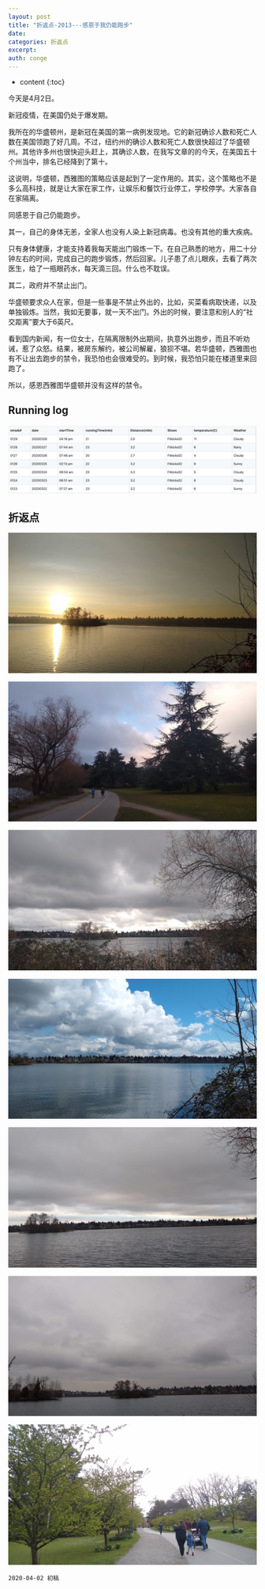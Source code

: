 ```yaml
---
layout: post
title: "折返点-2013---感恩于我仍能跑步"
date:
categories: 折返点
excerpt:
auth: conge
---
```

* content
{:toc}

今天是4月2日。

新冠疫情，在美国仍处于爆发期。

我所在的华盛顿州，是新冠在美国的第一病例发现地。它的新冠确诊人数和死亡人数在美国领跑了好几周。不过，纽约州的确诊人数和死亡人数很快超过了华盛顿州。其他许多州也很快迎头赶上，其确诊人数，在我写文章的的今天，在美国五十个州当中，排名已经降到了第十。

这说明，华盛顿，西雅图的策略应该是起到了一定作用的。其实，这个策略也不是多么高科技，就是让大家在家工作，让娱乐和餐饮行业停工，学校停学。大家各自在家隔离。

同感恩于自己仍能跑步。

其一，自己的身体无恙，全家人也没有人染上新冠病毒。也没有其他的重大疾病。

只有身体健康，才能支持着我每天能出门锻炼一下。在自己熟悉的地方，用二十分钟左右的时间，完成自己的跑步锻炼，然后回家。儿子患了点儿眼疾，去看了两次医生，给了一瓶眼药水，每天滴三回。什么也不耽误。

其二，政府并不禁止出门。

华盛顿要求众人在家，但是一些事是不禁止外出的，比如，买菜看病取快递，以及单独锻炼。当然，我如无要事，就一天不出门。外出的时候，要注意和别人的“社交距离”要大于6英尺。

看到国内新闻，有一位女士，在隔离限制外出期间，执意外出跑步，而且不听劝诫，惹了众怒。结果，被房东解约，被公司解雇，狼狈不堪。若华盛顿，西雅图也有不让出去跑步的禁令，我恐怕也会很难受的。到时候，我恐怕只能在楼道里来回跑了。

所以，感恩西雅图华盛顿并没有这样的禁令。


## Running log
![Running log week 13, 2020 ](/assets/images/折返点/118382-20e4e4fcbd077431.png)

## 折返点
![20200322.jpg](/assets/images/折返点/118382-23a6ecbe8f1f7725.jpg)

![20200323.jpg](/assets/images/折返点/118382-dd42a585692c335a.jpg)

![20200324.jpg](/assets/images/折返点/118382-bf3fe2b22fa7c5d2.jpg)

![20200325.jpg](/assets/images/折返点/118382-f8876a477cc8ad1c.jpg)

![20200326.jpg](/assets/images/折返点/118382-8a3c81b729465916.jpg)

![20200327.jpg](/assets/images/折返点/118382-16bfeae2cde49411.jpg)

![20200328.jpg](/assets/images/折返点/118382-829ca4ae7d9c3d49.jpg)


```
2020-04-02 初稿
```
